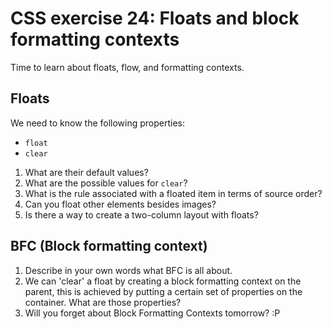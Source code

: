 # CSS exercise 24: Floats and block formatting contexts

Time to learn about floats, flow, and formatting contexts.

## Floats

We need to know the following properties:

- `float`
- `clear`

1. What are their default values?
1. What are the possible values for `clear`?
1. What is the rule associated with a floated item in terms of source order?
1. Can you float other elements besides images?
1. Is there a way to create a two-column layout with floats?

## BFC (Block formatting context)

1. Describe in your own words what BFC is all about.
1. We can 'clear' a float by creating a block formatting context on the parent, this is achieved by putting a certain set of properties on the container. What are those properties?
1. Will you forget about Block Formatting Contexts tomorrow? :P
